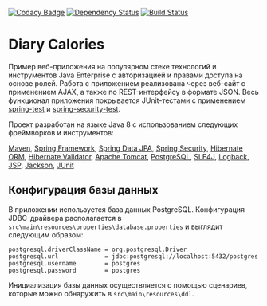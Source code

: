 [![Codacy Badge](https://api.codacy.com/project/badge/Grade/6566ae5228b340efb8aa5e728c1ada13)](https://www.codacy.com/app/tandser/solution?utm_source=github.com&amp;utm_medium=referral&amp;utm_content=tandser/solution&amp;utm_campaign=Badge_Grade)
[![Dependency Status](https://dependencyci.com/github/tandser/solution/badge)](https://dependencyci.com/github/tandser/solution)
[![Build Status](https://travis-ci.org/tandser/solution.svg?branch=master)](https://travis-ci.org/tandser/solution)

# Diary Calories

Пример веб-приложения на популярном стеке технологий и инструментов Java Enterprise с авторизацией и правами доступа на основе ролей. Работа с приложением реализована через веб-сайт с применением AJAX, а также по REST-интерфейсу в формате JSON. Весь функционал приложения покрывается JUnit-тестами с применением [spring-test](http://search.maven.org/#search%7Cgav%7C1%7Cg%3A%22org.springframework%22%20AND%20a%3A%22spring-test%22) и [spring-security-test](http://search.maven.org/#search%7Cgav%7C1%7Cg%3A%22org.springframework.security%22%20AND%20a%3A%22spring-security-test%22).

Проект разработан на языке Java 8 с использованием следующих фреймворков и инструментов:

[Maven](https://maven.apache.org/), [Spring Framework](http://projects.spring.io/spring-framework/), [Spring Data JPA](http://projects.spring.io/spring-data-jpa/), [Spring Security](http://projects.spring.io/spring-security/), [Hibernate ORM](http://hibernate.org/orm/), [Hibernate Validator](http://hibernate.org/validator/), [Apache Tomcat](http://tomcat.apache.org/), [PostgreSQL](https://www.postgresql.org/), [SLF4J](https://www.slf4j.org/), [Logback](https://logback.qos.ch/), [JSP](https://jcp.org/aboutJava/communityprocess/final/jsr245/index.html), [Jackson](https://github.com/FasterXML/jackson), [JUnit](http://junit.org/junit4/)

## Конфигурация базы данных

В приложении используется база данных PostgreSQL. Конфигурация JDBC-драйвера располагается в `src\main\resources\properties\database.properties` и выглядит следующим образом:

```
postgresql.driverClassName = org.postgresql.Driver
postgresql.url             = jdbc:postgresql://localhost:5432/postgres
postgresql.username        = postgres
postgresql.password        = postgres
```

Инициализация базы данных осуществляется с помощью сценариев, которые можно обнаружить в `src\main\resources\ddl`.

